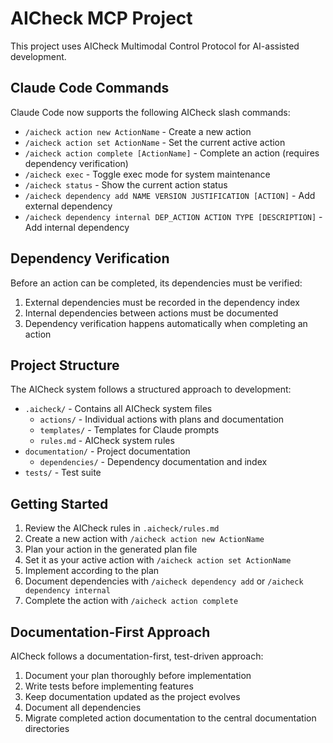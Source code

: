 # AICheck MCP Project

This project uses AICheck Multimodal Control Protocol for AI-assisted development.

## Claude Code Commands

Claude Code now supports the following AICheck slash commands:

- `/aicheck action new ActionName` - Create a new action
- `/aicheck action set ActionName` - Set the current active action
- `/aicheck action complete [ActionName]` - Complete an action (requires dependency verification)
- `/aicheck exec` - Toggle exec mode for system maintenance
- `/aicheck status` - Show the current action status
- `/aicheck dependency add NAME VERSION JUSTIFICATION [ACTION]` - Add external dependency
- `/aicheck dependency internal DEP_ACTION ACTION TYPE [DESCRIPTION]` - Add internal dependency

## Dependency Verification

Before an action can be completed, its dependencies must be verified:
1. External dependencies must be recorded in the dependency index
2. Internal dependencies between actions must be documented
3. Dependency verification happens automatically when completing an action

## Project Structure

The AICheck system follows a structured approach to development:

- `.aicheck/` - Contains all AICheck system files
  - `actions/` - Individual actions with plans and documentation
  - `templates/` - Templates for Claude prompts
  - `rules.md` - AICheck system rules
- `documentation/` - Project documentation
  - `dependencies/` - Dependency documentation and index
- `tests/` - Test suite

## Getting Started

1. Review the AICheck rules in `.aicheck/rules.md`
2. Create a new action with `/aicheck action new ActionName`
3. Plan your action in the generated plan file
4. Set it as your active action with `/aicheck action set ActionName`
5. Implement according to the plan
6. Document dependencies with `/aicheck dependency add` or `/aicheck dependency internal`
7. Complete the action with `/aicheck action complete`

## Documentation-First Approach

AICheck follows a documentation-first, test-driven approach:

1. Document your plan thoroughly before implementation
2. Write tests before implementing features
3. Keep documentation updated as the project evolves
4. Document all dependencies
5. Migrate completed action documentation to the central documentation directories
